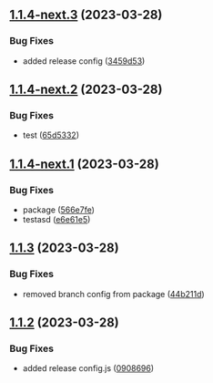 ## [1.1.4-next.3](https://github.com/SuhasParameshwara/CLI-Repo/compare/v1.1.4-next.2...v1.1.4-next.3) (2023-03-28)


### Bug Fixes

* added release config ([3459d53](https://github.com/SuhasParameshwara/CLI-Repo/commit/3459d53c204545fc23114729b44bd74ece844776))

## [1.1.4-next.2](https://github.com/SuhasParameshwara/CLI-Repo/compare/v1.1.4-next.1...v1.1.4-next.2) (2023-03-28)


### Bug Fixes

* test ([65d5332](https://github.com/SuhasParameshwara/CLI-Repo/commit/65d5332836960e9ca1f11e938b4fdcb4eef9ab7d))

## [1.1.4-next.1](https://github.com/SuhasParameshwara/CLI-Repo/compare/v1.1.3...v1.1.4-next.1) (2023-03-28)


### Bug Fixes

* package ([566e7fe](https://github.com/SuhasParameshwara/CLI-Repo/commit/566e7fe0a850f652c1adcdff86936cfa9e0c89d8))
* testasd ([e6e61e5](https://github.com/SuhasParameshwara/CLI-Repo/commit/e6e61e583dc1a1f528bc3fc7dfaebb2d52c507ee))

## [1.1.3](https://github.com/SuhasParameshwara/CLI-Repo/compare/v1.1.2...v1.1.3) (2023-03-28)


### Bug Fixes

* removed branch config from package ([44b211d](https://github.com/SuhasParameshwara/CLI-Repo/commit/44b211d7fc9db61bb8b914de78cc1aceb7e2e2c2))

## [1.1.2](https://github.com/SuhasParameshwara/CLI-Repo/compare/v1.1.1...v1.1.2) (2023-03-28)


### Bug Fixes

* added release config.js ([0908696](https://github.com/SuhasParameshwara/CLI-Repo/commit/09086962289dc2565e01df88f1457589383e507e))
